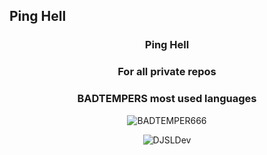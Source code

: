 ## Ping Hell

<h3 align="center">Ping Hell</h3>
<h3 align="center">For all private repos</h3>
<h3 align="center">BADTEMPERS most used languages</h3>
<p align="center"><img align="center" src="https://github-readme-stats.vercel.app/api/top-langs?username=BADTEMPER666&show_icons=true&theme=dark&locale=en&layout=compact" alt="BADTEMPER666"/></p>


<p align="center"><img align="center" src="https://github-readme-stats.vercel.app/api/top-langs?username=DJSLDev&show_icons=true&theme=dark&locale=en&layout=compact" alt="DJSLDev"/></p>
<h3 align="center"DJSLDev most used languages</h3>
